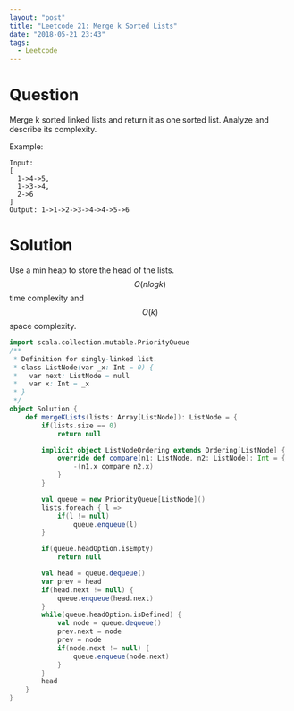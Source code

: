```yaml
---
layout: "post"
title: "Leetcode 21: Merge k Sorted Lists"
date: "2018-05-21 23:43"
tags:
  - Leetcode
---
```


# Question

Merge k sorted linked lists and return it as one sorted list. Analyze and describe its complexity.

Example:
```
Input:
[
  1->4->5,
  1->3->4,
  2->6
]
Output: 1->1->2->3->4->4->5->6
```

# Solution
Use a min heap to store the head of the lists. $$O(nlogk)$$ time complexity and $$O(k)$$ space complexity.

```scala
import scala.collection.mutable.PriorityQueue
/**
 * Definition for singly-linked list.
 * class ListNode(var _x: Int = 0) {
 *   var next: ListNode = null
 *   var x: Int = _x
 * }
 */
object Solution {
    def mergeKLists(lists: Array[ListNode]): ListNode = {
        if(lists.size == 0)
            return null

        implicit object ListNodeOrdering extends Ordering[ListNode] {
            override def compare(n1: ListNode, n2: ListNode): Int = {
                -(n1.x compare n2.x)
            }
        }

        val queue = new PriorityQueue[ListNode]()
        lists.foreach { l =>
            if(l != null)
                queue.enqueue(l)
        }

        if(queue.headOption.isEmpty)
            return null

        val head = queue.dequeue()
        var prev = head
        if(head.next != null) {
            queue.enqueue(head.next)
        }
        while(queue.headOption.isDefined) {
            val node = queue.dequeue()
            prev.next = node
            prev = node
            if(node.next != null) {
                queue.enqueue(node.next)
            }
        }
        head
    }
}
```
